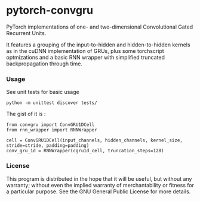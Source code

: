 # pytorch-convgru
PyTorch implementations of one- and two-dimensional Convolutional Gated Recurrent Units.

It features a grouping of the input-to-hidden and hidden-to-hidden 
kernels as in the cuDNN implementation of GRUs, plus some torchscript optmizations
and a basic RNN wrapper with simplified truncated backpropagation through time.

### Usage

See unit tests for basic usage
```
python -m unittest discover tests/
```


The gist of it is :
```
from convgru import ConvGRU1DCell
from rnn_wrapper import RNNWrapper
```
```
cell = ConvGRU1DCell(input_channels, hidden_channels, kernel_size, stride=stride, padding=padding)
conv_gru_1d = RNNWrapper(cgru1d_cell, truncation_steps=128)
```
### License

This program is distributed in the hope that it will be useful, but without any
warranty; without even the implied warranty of merchantability or fitness for a 
particular purpose.  See the GNU General Public License for more details.
